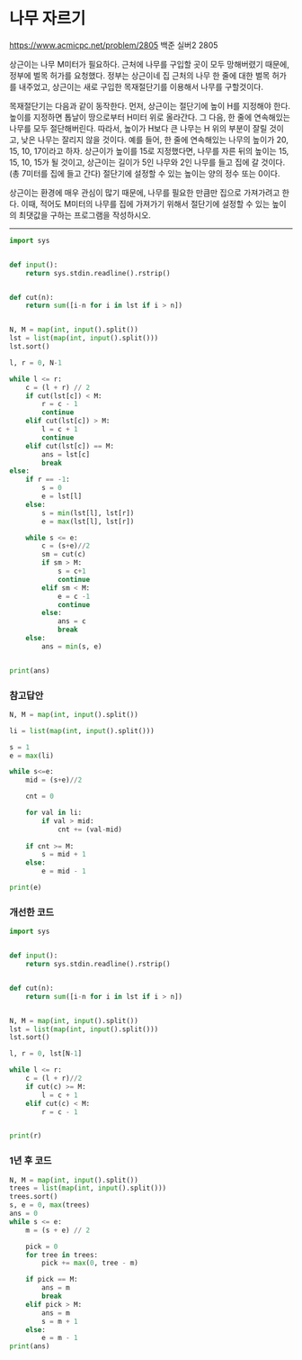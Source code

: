 # 나무 자르기
https://www.acmicpc.net/problem/2805
백준 실버2 2805

상근이는 나무 M미터가 필요하다. 근처에 나무를 구입할 곳이 모두 망해버렸기 때문에, 정부에 벌목 허가를 요청했다.
정부는 상근이네 집 근처의 나무 한 줄에 대한 벌목 허가를 내주었고, 상근이는 새로 구입한 목재절단기를 이용해서 나무를 구할것이다.

목재절단기는 다음과 같이 동작한다. 먼저, 상근이는 절단기에 높이 H를 지정해야 한다. 높이를 지정하면 톱날이 땅으로부터 H미터 위로 올라간다.
그 다음, 한 줄에 연속해있는 나무를 모두 절단해버린다. 따라서, 높이가 H보다 큰 나무는 H 위의 부분이 잘릴 것이고, 낮은 나무는 잘리지 않을 것이다.
예를 들어, 한 줄에 연속해있는 나무의 높이가 20, 15, 10, 17이라고 하자.
상근이가 높이를 15로 지정했다면, 나무를 자른 뒤의 높이는 15, 15, 10, 15가 될 것이고,
상근이는 길이가 5인 나무와 2인 나무를 들고 집에 갈 것이다. (총 7미터를 집에 들고 간다) 절단기에 설정할 수 있는 높이는 양의 정수 또는 0이다.

상근이는 환경에 매우 관심이 많기 때문에, 나무를 필요한 만큼만 집으로 가져가려고 한다.
이때, 적어도 M미터의 나무를 집에 가져가기 위해서 절단기에 설정할 수 있는 높이의 최댓값을 구하는 프로그램을 작성하시오.

---

```python
import sys


def input():
    return sys.stdin.readline().rstrip()


def cut(n):
    return sum([i-n for i in lst if i > n])


N, M = map(int, input().split())
lst = list(map(int, input().split()))
lst.sort()

l, r = 0, N-1

while l <= r:
    c = (l + r) // 2
    if cut(lst[c]) < M:
        r = c - 1
        continue
    elif cut(lst[c]) > M:
        l = c + 1
        continue
    elif cut(lst[c]) == M:
        ans = lst[c]
        break
else:
    if r == -1:
        s = 0
        e = lst[l]
    else:
        s = min(lst[l], lst[r])
        e = max(lst[l], lst[r])

    while s <= e:
        c = (s+e)//2
        sm = cut(c)
        if sm > M:
            s = c+1
            continue
        elif sm < M:
            e = c -1
            continue
        else:
            ans = c
            break
    else:
        ans = min(s, e)


print(ans)
```

### 참고답안


```python
N, M = map(int, input().split())

li = list(map(int, input().split()))

s = 1
e = max(li)

while s<=e:
    mid = (s+e)//2

    cnt = 0

    for val in li:
        if val > mid:
            cnt += (val-mid)
    
    if cnt >= M:
        s = mid + 1
    else:
        e = mid - 1

print(e)
```

### 개선한 코드

```python
import sys


def input():
    return sys.stdin.readline().rstrip()


def cut(n):
    return sum([i-n for i in lst if i > n])


N, M = map(int, input().split())
lst = list(map(int, input().split()))
lst.sort()

l, r = 0, lst[N-1]

while l <= r:
    c = (l + r)//2
    if cut(c) >= M:
        l = c + 1
    elif cut(c) < M:
        r = c - 1


print(r)
```

### 1년 후 코드
```python
N, M = map(int, input().split())
trees = list(map(int, input().split()))
trees.sort()
s, e = 0, max(trees)
ans = 0
while s <= e:
    m = (s + e) // 2

    pick = 0
    for tree in trees:
        pick += max(0, tree - m)

    if pick == M:
        ans = m
        break
    elif pick > M:
        ans = m
        s = m + 1
    else:
        e = m - 1
print(ans)
```